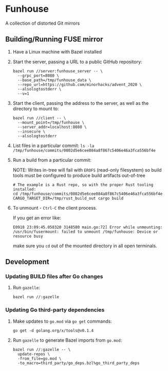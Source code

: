 # Funhouse

A collection of distorted Git mirrors

## Building/Running FUSE mirror

1. Have a Linux machine with Bazel installed

1. Start the server, passing a URL to a public GitHub repository:

   ```
   bazel run //server:funhouse_server -- \
     --grpc_port=8080 \
     --base_path=/tmp/funhouse_data \
     --repo_url=https://github.com/minorhacks/advent_2020 \
     --alsologtostderr \
     --v=1
   ```

1. Start the client, passing the address to the server, as well as the directory
   to mount to:

   ```
   bazel run //client -- \
     --mount_point=/tmp/funhouse \
     --server_addr=localhost:8080 \
     --insecure \
     --alsologtostderr
   ```

1. List files in a particular commit: `ls -la
   /tmp/funhouse/commits/0802d5e6cee084a8f867c5406e46a3fca556bf4e`

1. Run a build from a particular commit:

   NOTE: Writes in-tree will fail with `EROFS` (read-only filesystem) so build
   tools must be configured to produce build artifacts out-of-tree

   ```
   # The example is a Rust repo, so with the proper Rust tooling installed:
   cd /tmp/funhouse/commits/0802d5e6cee084a8f867c5406e46a3fca556bf4e
   CARGO_TARGET_DIR=/tmp/rust_build_out cargo build
   ```

1. To unmount - `Ctrl-C` the client process.

   If you get an error like:

   ```
   E0918 23:09:45.058320 3148580 main.go:72] Error while unmounting: /usr/bin/fusermount: failed to unmount /tmp/funhouse: Device or resource busy
   ```

   make sure you `cd` out of the mounted directory in all open terminals.

## Development

### Updating BUILD files after Go changes

1. Run `gazelle`:

   ```
   bazel run //:gazelle
   ```

### Updating Go third-party dependencies

1. Make updates to `go.mod` via `go get` commands:

   ```
   go get -d golang.org/x/tools@v0.1.4
   ```

1. Run `gazelle` to generate Bazel imports from `go.mod`:

   ```
   bazel run //:gazelle -- \
     update-repos \
     -from_file=go.mod \
     -to_macro=third_party/go_deps.bzl%go_third_party_deps
   ```
